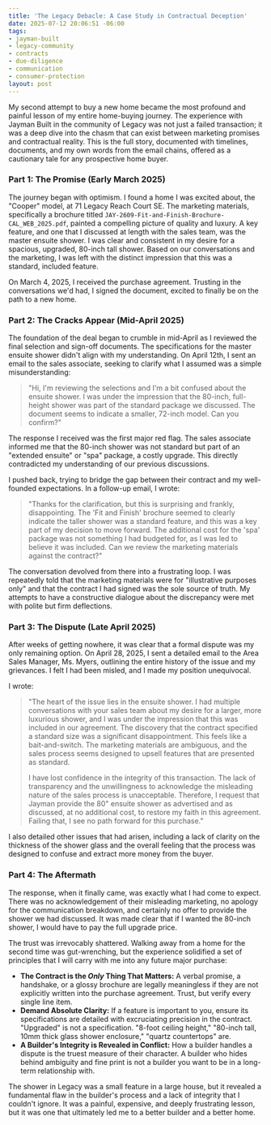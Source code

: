 ```yaml
---
title: 'The Legacy Debacle: A Case Study in Contractual Deception'
date: 2025-07-12 20:06:51 -06:00
tags:
- jayman-built
- legacy-community
- contracts
- due-diligence
- communication
- consumer-protection
layout: post
---
```


My second attempt to buy a new home became the most profound and painful lesson of my entire home-buying journey. The experience with Jayman Built in the community of Legacy was not just a failed transaction; it was a deep dive into the chasm that can exist between marketing promises and contractual reality. This is the full story, documented with timelines, documents, and my own words from the email chains, offered as a cautionary tale for any prospective home buyer.

### Part 1: The Promise (Early March 2025)

The journey began with optimism. I found a home I was excited about, the "Cooper" model, at 71 Legacy Reach Court SE. The marketing materials, specifically a brochure titled `JAY-2609-Fit-and-Finish-Brochure-CAL_WEB_2025.pdf`, painted a compelling picture of quality and luxury. A key feature, and one that I discussed at length with the sales team, was the master ensuite shower. I was clear and consistent in my desire for a spacious, upgraded, 80-inch tall shower. Based on our conversations and the marketing, I was left with the distinct impression that this was a standard, included feature.

On March 4, 2025, I received the purchase agreement. Trusting in the conversations we'd had, I signed the document, excited to finally be on the path to a new home.

### Part 2: The Cracks Appear (Mid-April 2025)

The foundation of the deal began to crumble in mid-April as I reviewed the final selection and sign-off documents. The specifications for the master ensuite shower didn't align with my understanding. On April 12th, I sent an email to the sales associate, seeking to clarify what I assumed was a simple misunderstanding:

> "Hi, I'm reviewing the selections and I'm a bit confused about the ensuite shower. I was under the impression that the 80-inch, full-height shower was part of the standard package we discussed. The document seems to indicate a smaller, 72-inch model. Can you confirm?"

The response I received was the first major red flag. The sales associate informed me that the 80-inch shower was not standard but part of an "extended ensuite" or "spa" package, a costly upgrade. This directly contradicted my understanding of our previous discussions.

I pushed back, trying to bridge the gap between their contract and my well-founded expectations. In a follow-up email, I wrote:

> "Thanks for the clarification, but this is surprising and frankly, disappointing. The 'Fit and Finish' brochure seemed to clearly indicate the taller shower was a standard feature, and this was a key part of my decision to move forward. The additional cost for the 'spa' package was not something I had budgeted for, as I was led to believe it was included. Can we review the marketing materials against the contract?"

The conversation devolved from there into a frustrating loop. I was repeatedly told that the marketing materials were for "illustrative purposes only" and that the contract I had signed was the sole source of truth. My attempts to have a constructive dialogue about the discrepancy were met with polite but firm deflections.

### Part 3: The Dispute (Late April 2025)

After weeks of getting nowhere, it was clear that a formal dispute was my only remaining option. On April 28, 2025, I sent a detailed email to the Area Sales Manager, Ms. Myers, outlining the entire history of the issue and my grievances. I felt I had been misled, and I made my position unequivocal.

I wrote:

> "The heart of the issue lies in the ensuite shower. I had multiple conversations with your sales team about my desire for a larger, more luxurious shower, and I was under the impression that this was included in our agreement. The discovery that the contract specified a standard size was a significant disappointment. This feels like a bait-and-switch. The marketing materials are ambiguous, and the sales process seems designed to upsell features that are presented as standard.
>
> I have lost confidence in the integrity of this transaction. The lack of transparency and the unwillingness to acknowledge the misleading nature of the sales process is unacceptable. Therefore, I request that Jayman provide the 80" ensuite shower as advertised and as discussed, at no additional cost, to restore my faith in this agreement. Failing that, I see no path forward for this purchase."

I also detailed other issues that had arisen, including a lack of clarity on the thickness of the shower glass and the overall feeling that the process was designed to confuse and extract more money from the buyer.

### Part 4: The Aftermath

The response, when it finally came, was exactly what I had come to expect. There was no acknowledgement of their misleading marketing, no apology for the communication breakdown, and certainly no offer to provide the shower we had discussed. It was made clear that if I wanted the 80-inch shower, I would have to pay the full upgrade price.

The trust was irrevocably shattered. Walking away from a home for the second time was gut-wrenching, but the experience solidified a set of principles that I will carry with me into any future major purchase:

*   **The Contract is the *Only* Thing That Matters:** A verbal promise, a handshake, or a glossy brochure are legally meaningless if they are not explicitly written into the purchase agreement. Trust, but verify every single line item.
*   **Demand Absolute Clarity:** If a feature is important to you, ensure its specifications are detailed with excruciating precision in the contract. "Upgraded" is not a specification. "8-foot ceiling height," "80-inch tall, 10mm thick glass shower enclosure," "quartz countertops" are.
*   **A Builder's Integrity is Revealed in Conflict:** How a builder handles a dispute is the truest measure of their character. A builder who hides behind ambiguity and fine print is not a builder you want to be in a long-term relationship with.

The shower in Legacy was a small feature in a large house, but it revealed a fundamental flaw in the builder's process and a lack of integrity that I couldn't ignore. It was a painful, expensive, and deeply frustrating lesson, but it was one that ultimately led me to a better builder and a better home.
